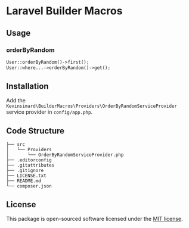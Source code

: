 # Laravel Builder Macros

## Usage

### orderByRandom

```php
User::orderByRandom()->first();
User::where...->orderByRandom()->get();
```

## Installation

Add the `Kevinsimard\BuilderMacros\Providers\OrderByRandomServiceProvider`
service provider in `config/app.php`.

## Code Structure

    ├── src
    │   └── Providers
    │       └── OrderByRandomServiceProvider.php
    ├── .editorconfig
    ├── .gitattributes
    ├── .gitignore
    ├── LICENSE.txt
    ├── README.md
    └── composer.json

## License

This package is open-sourced software licensed under the [MIT license](http://opensource.org/licenses/MIT).
